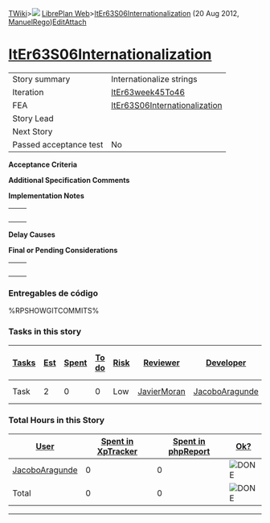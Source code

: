 [TWiki](Main_WebHome)&gt;![](/twiki/pub/TWiki/TWikiDocGraphics/web-bg-small.gif) [LibrePlan Web](LibrePlan_WebHome)&gt;[ItEr63S06Internationalization](LibrePlan_ItEr63S06Internationalization "Topic revision: 3 (20 Aug 2012 - 09:52:48)") (20 Aug 2012, [ManuelRego](Main_ManuelRego))[Edit](LibrePlan_ItEr63S06Internationalization?t=1520343637 "Edit this topic text")[Attach](/twiki/bin/attach/LibrePlan/ItEr63S06Internationalization "Attach an image or document to this topic")  

 [ItEr63S06Internationalization](LibrePlan_ItEr63S06Internationalization)
=========================================================================

|                        |                                                                          |
|------------------------|--------------------------------------------------------------------------|
| Story summary          | Internationalize strings                                                 |
| Iteration              | [ItEr63week45To46](LibrePlan_ItEr63week45To46)                           |
| FEA                    | [ItEr63S06Internationalization](LibrePlan_ItEr63S06Internationalization) |
| Story Lead             |                                                                          |
| Next Story             |                                                                          |
| Passed acceptance test | No                                                                       |

**Acceptance Criteria**

**Additional Specification Comments**

**Implementation Notes**

|     |     |
|-----|-----|
|     |     |

**Delay Causes**

**Final or Pending Considerations**

|     |     |
|-----|-----|
|     |     |

###  Entregables de código

%RPSHOWGITCOMMITS%

###  Tasks in this story

| [Tasks](LibrePlan_ItEr63S06Internationalization?sortcol=0;table=2;up=0#sorted_table "Sort by this column") | [Est](LibrePlan_ItEr63S06Internationalization?sortcol=1;table=2;up=0#sorted_table "Sort by this column") | [Spent](LibrePlan_ItEr63S06Internationalization?sortcol=2;table=2;up=0#sorted_table "Sort by this column") | [To do](LibrePlan_ItEr63S06Internationalization?sortcol=3;table=2;up=0#sorted_table "Sort by this column") | [Risk](LibrePlan_ItEr63S06Internationalization?sortcol=4;table=2;up=0#sorted_table "Sort by this column") | [Reviewer](LibrePlan_ItEr63S06Internationalization?sortcol=5;table=2;up=0#sorted_table "Sort by this column") | [Developer](LibrePlan_ItEr63S06Internationalization?sortcol=6;table=2;up=0#sorted_table "Sort by this column") | [Task Name](LibrePlan_ItEr63S06Internationalization?sortcol=7;table=2;up=0#sorted_table "Sort by this column") | [Start Date](LibrePlan_ItEr63S06Internationalization?sortcol=8;table=2;up=0#sorted_table "Sort by this column") | [Est End Date](LibrePlan_ItEr63S06Internationalization?sortcol=9;table=2;up=0#sorted_table "Sort by this column") | [End Date](LibrePlan_ItEr63S06Internationalization?sortcol=10;table=2;up=0#sorted_table "Sort by this column") |
|------------------------------------------------------------------------------------------------------------|----------------------------------------------------------------------------------------------------------|------------------------------------------------------------------------------------------------------------|------------------------------------------------------------------------------------------------------------|-----------------------------------------------------------------------------------------------------------|---------------------------------------------------------------------------------------------------------------|----------------------------------------------------------------------------------------------------------------|----------------------------------------------------------------------------------------------------------------|-----------------------------------------------------------------------------------------------------------------|-------------------------------------------------------------------------------------------------------------------|----------------------------------------------------------------------------------------------------------------|
| Task                                                                                                       | 2                                                                                                        | 0                                                                                                          | 0                                                                                                          | Low                                                                                                       | [JavierMoran](Main_JavierMoran)                                                                               | [JacoboAragunde](Main_JacoboAragunde)                                                                          | [Internationalize strings](LibrePlan_AnA06S02Internationalization#TasK1)                                       |                                                                                                                 |                                                                                                                   |                                                                                                                |

###  Total Hours in this Story

| [User](LibrePlan_ItEr63S06Internationalization?sortcol=0;table=3;up=0#sorted_table "Sort by this column") | [Spent in XpTracker](LibrePlan_ItEr63S06Internationalization?sortcol=1;table=3;up=0#sorted_table "Sort by this column") | [Spent in phpReport](LibrePlan_ItEr63S06Internationalization?sortcol=2;table=3;up=0#sorted_table "Sort by this column") | [Ok?](LibrePlan_ItEr63S06Internationalization?sortcol=3;table=3;up=0#sorted_table "Sort by this column") |
|-----------------------------------------------------------------------------------------------------------|-------------------------------------------------------------------------------------------------------------------------|-------------------------------------------------------------------------------------------------------------------------|----------------------------------------------------------------------------------------------------------|
| [JacoboAragunde](Main_JacoboAragunde)                                                                     | 0                                                                                                                       | 0                                                                                                                       | ![DONE](/twiki/pub/TWiki/TWikiDocGraphics/choice-yes.gif "DONE")                                         |
| Total                                                                                                     | 0                                                                                                                       | 0                                                                                                                       | ![DONE](/twiki/pub/TWiki/TWikiDocGraphics/choice-yes.gif "DONE")                                         |

------------------------------------------------------------------------
